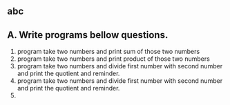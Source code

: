 ## abc

## A. Write programs bellow questions.

1. program take two numbers and print sum of those two numbers
2. program take two numbers and print product of those two numbers
3. program take two numbers and divide first number with second number and print the quotient and reminder.
4. program take two numbers and divide first number with second number and print the quotient and reminder.
4. 



